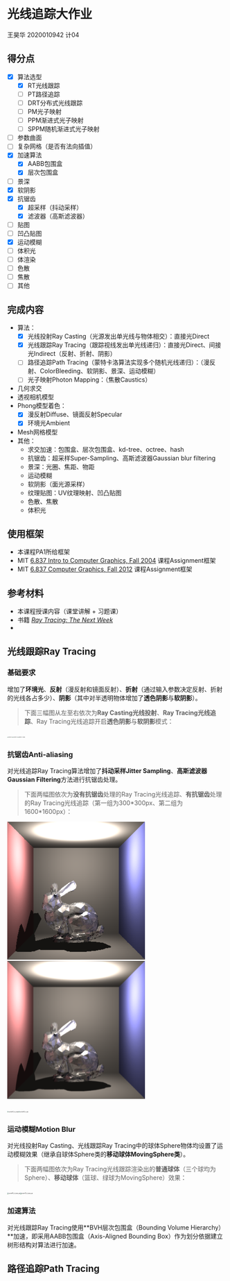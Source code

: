 # 光线追踪大作业

王昊华 2020010942 计04

## 得分点

- [x] 算法选型
  - [x] RT光线跟踪
  - [ ] PT路径追踪
  - [ ] DRT分布式光线跟踪
  - [ ] PM光子映射
  - [ ] PPM渐进式光子映射
  - [ ] SPPM随机渐进式光子映射

- [ ] 参数曲面
- [ ] 复杂网格（是否有法向插值）
- [x] 加速算法
  - [x] AABB包围盒
  - [x] 层次包围盒

- [ ] 景深
- [x] 软阴影
- [x] 抗锯齿
  - [x] 超采样（抖动采样）
  - [x] 滤波器（高斯滤波器）

- [ ] 贴图
- [ ] 凹凸贴图
- [x] 运动模糊
- [ ] 体积光
- [ ] 体渲染
- [ ] 色散
- [ ] 焦散
- [ ] 其他

## 完成内容

- 算法：
  - [x] 光线投射Ray Casting（光源发出单光线与物体相交）：直接光Direct
  - [x] 光线跟踪Ray Tracing（跟踪视线发出单光线递归）：直接光Direct、间接光Indirect（反射、折射、阴影）
  - [ ] 路径追踪Path Tracing（蒙特卡洛算法实现多个随机光线递归）：（漫反射、ColorBleeding、软阴影、景深、运动模糊）
  - [ ] 光子映射Photon Mapping：（焦散Caustics）
- 几何求交
- 透视相机模型
- Phong模型着色：
  - [x] 漫反射Diffuse、镜面反射Specular
  - [x] 环境光Ambient
- Mesh网格模型
- 其他：
  - 求交加速：包围盒、层次包围盒、kd-tree、octree、hash
  - 抗锯齿：超采样Super-Sampling、高斯滤波器Gaussian blur filtering
  - 景深：光圈、焦距、物距
  - 运动模糊
  - 软阴影（面光源采样）
  - 纹理贴图：UV纹理映射、凹凸贴图
  - 色散、焦散
  - 体积光

## 使用框架

- 本课程PA1所给框架
- MIT [6.837 Intro to Computer Graphics, Fall 2004](http://groups.csail.mit.edu/graphics/classes/6.837/F04/index.html) 课程Assignment框架
- MIT [6.837 Computer Graphics, Fall 2012](https://ocw.mit.edu/courses/6-837-computer-graphics-fall-2012/pages/syllabus/) 课程Assignment框架

## 参考材料

- 本课程授课内容（课堂讲解 + 习题课）
- 书籍 [_Ray Tracing: The Next Week_](https://raytracing.github.io/books/RayTracingTheNextWeek.html)
- 

## 光线跟踪Ray Tracing

### 基础要求

增加了**环境光**、**反射**（漫反射和镜面反射）、**折射**（通过输入参数决定反射、折射的光线各占多少）、**阴影**（其中对半透明物体增加了**透色阴影**与**软阴影**）。

> 下面三幅图从左至右依次为**Ray Casting光线投射**、**Ray Tracing光线追踪**、Ray Tracing光线追踪开启**透色阴影**与**软阴影**模式：
>

<img src="Report.assets/scene14_rc.bmp" alt="scene14_rc" style="zoom:13.5%;" /><img src="Report.assets/scene14_rt.bmp" alt="scene14_rt" style="zoom:13.5%;" /><img src="Report.assets/scene14_rt_trans.bmp" alt="scene14_rt_trans" style="zoom:13.5%;" />

### 抗锯齿Anti-aliasing

对光线追踪Ray Tracing算法增加了**抖动采样Jitter Sampling**、**高斯滤波器Gaussian Filtering**方法进行抗锯齿处理。

> 下面两幅图依次为**没有抗锯齿**处理的Ray Tracing光线追踪、**有抗锯齿**处理的Ray Tracing光线追踪（第一组为300\*300px、第二组为1600\*1600px）：

<img src="Report.assets/scene02_rt_noaa_small.bmp" alt="scene02_rt_noaa_small" style="zoom:106%;" /><img src="Report.assets/scene02_rt_aa_small.bmp" alt="scene02_rt_aa_small" style="zoom:106%;" />

<img src="/Users/hannawang/Documents/大二-下/图形学/homework/PA1/final_code/Report.assets/scene02_rt_noaa.bmp" alt="scene02_rt_noaa" style="zoom:20%;" /><img src="/Users/hannawang/Documents/大二-下/图形学/homework/PA1/final_code/Report.assets/scene02_rt_aa.bmp" alt="scene02_rt_aa" style="zoom:20%;" />

### 运动模糊Motion Blur

对光线投射Ray Casting、光线跟踪Ray Tracing中的球体Sphere物体均设置了运动模糊效果（继承自球体Sphere类的**移动球体MovingSphere类**）。

> 下面两幅图依次为Ray Tracing光线跟踪渲染出的**普通球体**（三个球均为Sphere）、**移动球体**（篮球、绿球为MovingSphere）效果：

<img src="Report.assets/scene19_rt_trans_aa.bmp" alt="scene19_rt_trans_aa" style="zoom:20%;" /><img src="/Users/hannawang/Documents/大二-下/图形学/homework/PA1/final_code/Report.assets/scene17_rt_trans_aa.bmp" alt="scene17_rt_trans_aa" style="zoom:20%;" />

### 加速算法

对光线跟踪Ray Tracing使用**BVH层次包围盒（Bounding Volume Hierarchy）**加速，即采用AABB包围盒（Axis-Aligned Bounding Box）作为划分依据建立树形结构对算法进行加速。

## 路径追踪Path Tracing

